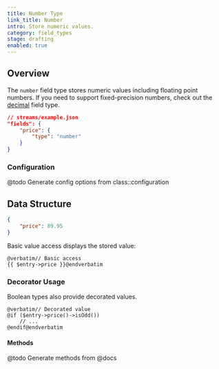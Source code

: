 ```yaml
---
title: Number Type
link_title: Number
intro: Store numeric values.
category: field_types
stage: drafting
enabled: true
---
```


## Overview

The `number` field type stores numeric values including floating point numbers. If you need to support fixed-precision numbers, check out the [decimal](decimal) field type.

```json
// streams/example.json
"fields": {
    "price": {
        "type": "number"
    }
}
```

### Configuration

@todo Generate config options from class::configuration


## Data Structure

```json
{
    "price": 89.95
}
```

Basic value access displays the stored value:

```blade
@verbatim// Basic access
{{ $entry->price }}@endverbatim
```

### Decorator Usage

Boolean types also provide decorated values.

```blade
@verbatim// Decorated value
@if ($entry->price()->isOdd())
    // ...
@endif@endverbatim
```

#### Methods

@todo Generate methods from @docs
